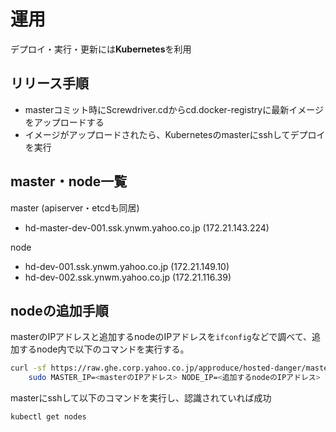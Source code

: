 # 運用

デプロイ・実行・更新には**Kubernetes**を利用

## リリース手順
- masterコミット時にScrewdriver.cdからcd.docker-registryに最新イメージをアップロードする
- イメージがアップロードされたら、Kubernetesのmasterにsshしてデプロイを実行

## master・node一覧

master (apiserver・etcdも同居)
- hd-master-dev-001.ssk.ynwm.yahoo.co.jp (172.21.143.224)

node
- hd-dev-001.ssk.ynwm.yahoo.co.jp (172.21.149.10)
- hd-dev-002.ssk.ynwm.yahoo.co.jp (172.21.116.39)

## nodeの追加手順

masterのIPアドレスと追加するnodeのIPアドレスを`ifconfig`などで調べて、追加するnode内で以下のコマンドを実行する。

```bash
curl -sf https://raw.ghe.corp.yahoo.co.jp/approduce/hosted-danger/master/ops/node | \
    sudo MASTER_IP=<masterのIPアドレス> NODE_IP=<追加するnodeのIPアドレス> bash -s
```

masterにsshして以下のコマンドを実行し、認識されていれば成功
```bash
kubectl get nodes
```
